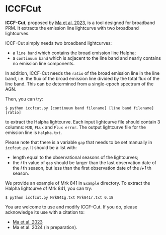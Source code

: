 # ICCFCut

**ICCF-Cut**, proposed by [Ma et al. 2023](https://iopscience.iop.org/article/10.3847/1538-4357/acc4c1), is a tool designed for broadband PRM. It extracts the emission line lightcurve with two broadband lightcurves.

ICCF-Cut simply needs two broadband lightcurves:
* a `line band` which contains the broad emission line Halpha;
* a `continuum band` which is adjacent to the line band and nearly contains no emission line components.

In addition, ICCF-Cut needs the `ratio` of the broad emission line in the line band, i.e. the flux of the broad emission line divided by the total flux of the line band. This can be determined from a single-epoch spectrum of the AGN.

Then, you can try:

    $ python iccfcut.py [continuum band filename] [line band filename] [ratio]

to extract the Halpha lightcurve. Each input lightcurve file should contain 3 columns: `MJD`, `FLux` and `Flux error`. The output lightcurve file for the emission line is `Halpha.txt`.

Please note that there is a variable `gap` that needs to be set manually in `iccfcut.py`.
It should be a list with:
* length equal to the observational seasons of the lightcurves;
* the *i* th value of `gap` should be larger than the last observation date of the *i* th season, but less than the first observation date of the *i+1* th season.

We provide an example of Mrk 841 in `Example` directory. To extract the Halpha lightcurve of Mrk 841, you can try:

    $ python iccfcut.py Mrk841g.txt Mrk841r.txt 0.18


You are welcome to use and modify ICCF-Cut. If you do, please acknowledge its use with a citation to:

* [Ma et al. 2023](https://iopscience.iop.org/article/10.3847/1538-4357/acc4c1)
* Ma et al. 2024 (in preparation).
